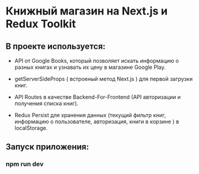 # Книжный магазин на Next.js и Redux Toolkit

## В проекте используется: 

 - API от Google Books, который позволяет искать информацию о разных книгах и узнавать их цену в магазине Google Play.

 - getServerSideProps ( встроеный метод Next.js ) для первой загрузки книг. 

 - API Routes в качестве Backend-For-Frontend (API авторизации и получения списка книг).

 - Redux Persist для хранения данных (текущий фильтр книг, информацию о пользователе, авторизация, книги в корзине ) в localStorage.


## Запуск приложения: 

### npm run dev







